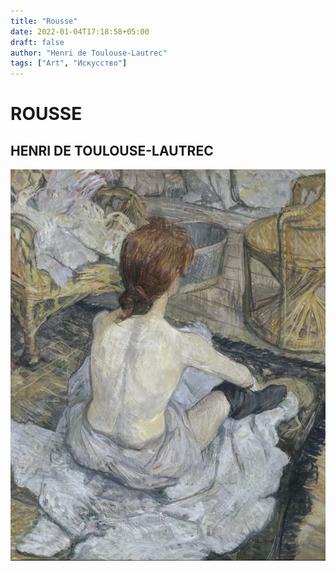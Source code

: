 ```yaml
---
title: "Rousse"
date: 2022-01-04T17:18:58+05:00
draft: false
author: "Henri de Toulouse-Lautrec"
tags: ["Art", "Искусство"]
---
```


# ROUSSE
## HENRI DE TOULOUSE-LAUTREC

![Rousse](image.jpg)